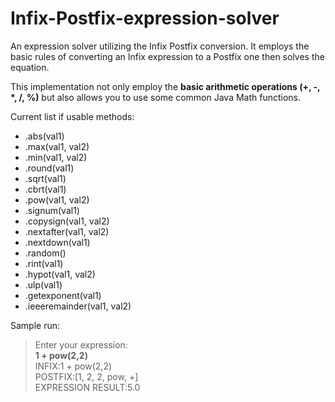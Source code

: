 # Infix-Postfix-expression-solver
An expression solver utilizing the Infix Postfix conversion. 
It employs the basic rules of converting an Infix expression to a Postfix one then solves the equation.

This implementation not only employ the <b>basic arithmetic operations (+, -, *, /, %)</b> but also allows you to use some common Java Math functions.

Current list if usable methods:
* .abs(val1)
* .max(val1, val2)
* .min(val1, val2)
* .round(val1)
* .sqrt(val1)
* .cbrt(val1)
* .pow(val1, val2)
* .signum(val1)
* .copysign(val1, val2)
* .nextafter(val1, val2)
* .nextdown(val1)
* .random()
* .rint(val1)
* .hypot(val1, val2)
* .ulp(val1)
* .getexponent(val1)
* .ieeeremainder(val1, val2)

Sample run:
>Enter your expression:<br/>
<b>1 + pow(2,2)</b><br/>
INFIX:1 + pow(2,2)<br/>
POSTFIX:[1, 2, 2, pow, +]<br/>
EXPRESSION RESULT:5.0<br/>
